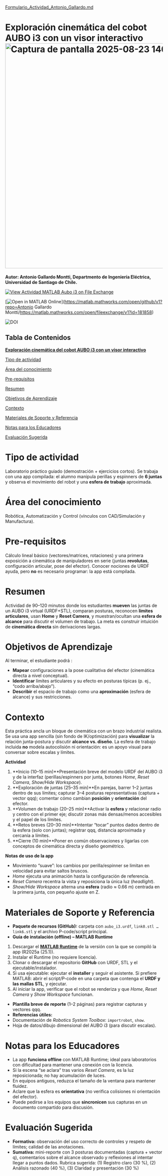 [Formulario_Actividad_Antonio_Gallardo.md](https://github.com/user-attachments/files/21950709/Formulario_Actividad_Antonio_Gallardo.md)


# **Exploración cinemática del cobot AUBO i3 con un visor interactivo**<img width="1365" height="719" alt="Captura de pantalla 2025-08-23 140420" src="https://github.com/user-attachments/assets/7916b42b-3296-44a4-88cf-63952355f5d8" />


**Autor: Antonio Gallardo Montti, Departmento de Ingeniería Eléctrica, Universidad de Santiago de Chile.**

[![View Actividad MATLAB Aubo i3 on File Exchange](https://www.mathworks.com/matlabcentral/images/matlab-file-exchange.svg)](https://la.mathworks.com/matlabcentral/fileexchange/181858-actividad-matlab-aubo-i3)

[![Open in MATLAB Online](https://www.mathworks.com/images/responsive/global/open-in-matlab-online.svg)](https://matlab.mathworks.com/open/github/v1?repo=Antonio Gallardo Montti/https://matlab.mathworks.com/open/fileexchange/v1?id=181858)

<!-- Begin Toc -->
![DOI](https://zenodo.org/badge/DOI/10.5281/zenodo.16934110.svg)
## Tabla de Contenidos
[**Exploración cinemática del cobot AUBO i3 con un visor interactivo**](#TMP_2d11)
 
[Tipo de actividad](#TMP_0a87)
 
[Área del conocimiento](#TMP_530d)
 
[Pre\-requisitos](#TMP_1b05)
 
[Resumen](#TMP_34ae)
 
[Objetivos de Aprendizaje](#TMP_45ad)
 
[Contexto](#TMP_3892)
 
[Materiales de Soporte y Referencia](#TMP_3529)
 
[Notas para los Educadores](#TMP_66c7)
 
[Evaluación Sugerida](#TMP_4d60)
 
<!-- End Toc -->
<a id="TMP_0a87"></a>

# Tipo de actividad

Laboratorio práctico guiado (demostración + ejercicios cortos). Se trabaja con una app compilada: el alumno manipula perillas y espinners de **6 juntas** y observa el movimiento del robot y una **esfera de trabajo** aproximada.

<a id="TMP_530d"></a>

# Área del conocimiento

Robótica, Automatización y Control (vínculos con CAD/Simulación y Manufactura).

<a id="TMP_1b05"></a>

# Pre\-requisitos

Cálculo lineal básico (vectores/matrices, rotaciones) y una primera exposición a cinemática de manipuladores en serie (juntas **revolutas**, configuración articular, pose del efector). Conocer nociones de URDF ayuda, pero **no** es necesario programar: la app está compilada.

<a id="TMP_34ae"></a>

# Resumen

Actividad de 90–120 minutos donde los estudiantes **mueven** las juntas de un AUBO i3 virtual (URDF+STL), comparan posturas, reconocen **límites articulares**, usan **Home** y **Reset Camera**, y muestran/ocultan una **esfera de alcance** para discutir el volumen de trabajo. La meta es construir intuición de **cinemática directa** sin derivaciones largas.

# Objetivos de Aprendizaje

Al terminar, el estudiante podrá :

-   **Mapear** configuraciones a la pose cualitativa del efector (cinemática directa a nivel conceptual). 
-  **Identificar** límites articulares y su efecto en posturas típicas (p. ej., “codo arriba/abajo”). 
-  **Describir** el espacio de trabajo como una **aproximación** (esfera de alcance) y sus restricciones. 
<a id="TMP_3892"></a>

# Contexto

Esta práctica ancla un bloque de cinemática con un brazo industrial realista. Se usa una app sencilla (sin fondo de IK/optimización) para **visualizar** la relación junta\-postura y discutir **alcance vs. diseño**. La esfera de trabajo incluida **no** modela autocolisión ni orientación: es un apoyo visual para conversar sobre escalas y límites.


**Actividad**

1.  **Inicio (10–15 min)**Presentación breve del modelo URDF del AUBO i3 y de la interfaz (perillas/espinners por junta, botones *Home*, *Reset Camera*, *Show/Hide Workspace*).
2. **Exploración de juntas (25–35 min)**En parejas, barrer 1–2 juntas dentro de sus límites; capturar 3–4 posturas representativas (captura + vector qqq); comentar cómo cambian **posición** y **orientación** del efector.
3. **Volumen de trabajo (20–25 min)**Activar la **esfera** y relacionar radio y centro con el primer eje; discutir zonas más densas/menos accesibles y el papel de los límites.
4. **Retos breves (20–30 min)**Intentar “tocar” puntos dados dentro de la esfera (solo con juntas); registrar qqq, distancia aproximada y cercanía a límites.
5. **Cierre (10 min)**Poner en común observaciones y ligarlas con conceptos de cinemática directa y diseño geométrico.

**Notas de uso de la app**

-  Movimiento “suave”: los cambios por perilla/espinner se limitan en velocidad para evitar saltos bruscos. 
-  *Home* ejecuta una animación hasta la configuración de referencia. 
-  *Reset Camera* recentra la vista y reposiciona la única luz (*headlight*). 
-  *Show/Hide Workspace* alterna una **esfera** (radio ≈ 0.66 m) centrada en la primera junta, con pequeño ajuste en Z. 
<a id="TMP_3529"></a>

# Materiales de Soporte y Referencia
-  **Paquete de recursos (GitHub):** carpeta con `aubo_i3.urdf`, `link0.stl … link6.stl` y el archivo P\-code/script principal. 
-  **Guía de instalación (offline) – MATLAB Runtime** 

1.  Descargar el [**MATLAB Runtime**](https://la.mathworks.com/products/compiler/matlab-runtime.html) de la versión con la que se compiló la app (R2025a (25.1)).
2. Instalar el Runtime (no requiere licencia).
3. Clonar o descargar el repositorio **GitHub** con URDF, STL y el ejecutable/instalador.
4. Si usa ejecutable: ejecutar el **installer** y seguir el asistente. Si prefiere MATLAB: abrir el script/P\-code en una carpeta que contenga el **URDF y las mallas STL**, y ejecutar.
5. Al iniciar la app, verificar que el robot se renderiza y que *Home*, *Reset Camera* y *Show Workspace* funcionan.

-  **Plantilla breve de reporte** (1–2 páginas) para registrar capturas y vectores qqq. 
-  **Referencias útiles:** 
-  Documentación de *Robotics System Toolbox*: `importrobot`, `show`. 
-  Hoja de datos/dibujo dimensional del AUBO i3 (para discutir escalas). 
<a id="TMP_66c7"></a>

# Notas para los Educadores
-  La app **funciona offline** con MATLAB Runtime; ideal para laboratorios con dificultad para mantener una conexión con la licencia. 
-  Si la escena “se aclara” tras varios *Reset Camera*, es la luz reposicionada; no hay acumulación de luces. 
-  En equipos antiguos, reduzca el tamaño de la ventana para mantener fluidez. 
-  Aclare que la esfera es **orientativa** (no verifica colisiones ni orientación del efector). 
-  Puede pedirse a los equipos que **sincronicen** sus capturas en un documento compartido para discusión. 
<a id="TMP_4d60"></a>

# Evaluación Sugerida
-  **Formativa:** observación del uso correcto de controles y respeto de límites; calidad de las anotaciones. 
-  **Sumativa:** mini\-reporte con 3 posturas documentadas (captura + vector q), comentarios sobre el alcance observado y reflexiones al intentar llegar a puntos dados. Rubrica sugerida: (1) Registro claro (30 %), (2) Análisis razonado (40 %), (3) Claridad y presentación (30 %)

